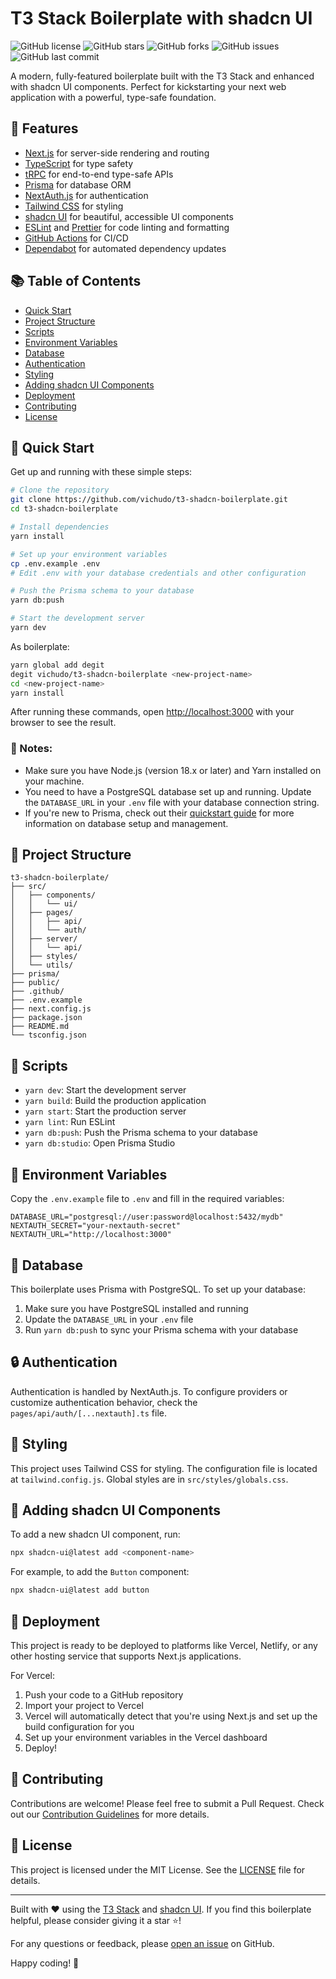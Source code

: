 # T3 Stack Boilerplate with shadcn UI

![GitHub license](https://img.shields.io/github/license/vichudo/t3-shadcn-boilerplate)
![GitHub stars](https://img.shields.io/github/stars/vichudo/t3-shadcn-boilerplate)
![GitHub forks](https://img.shields.io/github/forks/vichudo/t3-shadcn-boilerplate)
![GitHub issues](https://img.shields.io/github/issues/vichudo/t3-shadcn-boilerplate)
![GitHub last commit](https://img.shields.io/github/last-commit/vichudo/t3-shadcn-boilerplate)

A modern, fully-featured boilerplate built with the T3 Stack and enhanced with shadcn UI components. Perfect for kickstarting your next web application with a powerful, type-safe foundation.

## 🚀 Features

- [Next.js](https://nextjs.org) for server-side rendering and routing
- [TypeScript](https://www.typescriptlang.org/) for type safety
- [tRPC](https://trpc.io) for end-to-end type-safe APIs
- [Prisma](https://www.prisma.io/) for database ORM
- [NextAuth.js](https://next-auth.js.org) for authentication
- [Tailwind CSS](https://tailwindcss.com) for styling
- [shadcn UI](https://ui.shadcn.com/) for beautiful, accessible UI components
- [ESLint](https://eslint.org) and [Prettier](https://prettier.io) for code linting and formatting
- [GitHub Actions](https://github.com/features/actions) for CI/CD
- [Dependabot](https://github.com/dependabot) for automated dependency updates

## 📚 Table of Contents

- [Quick Start](#-quick-start)
- [Project Structure](#-project-structure)
- [Scripts](#-scripts)
- [Environment Variables](#-environment-variables)
- [Database](#-database)
- [Authentication](#-authentication)
- [Styling](#-styling)
- [Adding shadcn UI Components](#-adding-shadcn-ui-components)
- [Deployment](#-deployment)
- [Contributing](#-contributing)
- [License](#-license)

## 🚀 Quick Start

Get up and running with these simple steps:

```bash
# Clone the repository
git clone https://github.com/vichudo/t3-shadcn-boilerplate.git
cd t3-shadcn-boilerplate

# Install dependencies
yarn install

# Set up your environment variables
cp .env.example .env
# Edit .env with your database credentials and other configuration

# Push the Prisma schema to your database
yarn db:push

# Start the development server
yarn dev
```

As boilerplate:
```bash
yarn global add degit
degit vichudo/t3-shadcn-boilerplate <new-project-name>
cd <new-project-name>
yarn install
```

After running these commands, open [http://localhost:3000](http://localhost:3000) with your browser to see the result.

### 📝 Notes:

- Make sure you have Node.js (version 18.x or later) and Yarn installed on your machine.
- You need to have a PostgreSQL database set up and running. Update the `DATABASE_URL` in your `.env` file with your database connection string.
- If you're new to Prisma, check out their [quickstart guide](https://www.prisma.io/docs/getting-started/quickstart) for more information on database setup and management.

## 📂 Project Structure

```
t3-shadcn-boilerplate/
├── src/
│   ├── components/
│   │   └── ui/
│   ├── pages/
│   │   ├── api/
│   │   └── auth/
│   ├── server/
│   │   └── api/
│   ├── styles/
│   └── utils/
├── prisma/
├── public/
├── .github/
├── .env.example
├── next.config.js
├── package.json
├── README.md
└── tsconfig.json
```

## 📜 Scripts

- `yarn dev`: Start the development server
- `yarn build`: Build the production application
- `yarn start`: Start the production server
- `yarn lint`: Run ESLint
- `yarn db:push`: Push the Prisma schema to your database
- `yarn db:studio`: Open Prisma Studio

## 🔐 Environment Variables

Copy the `.env.example` file to `.env` and fill in the required variables:

```
DATABASE_URL="postgresql://user:password@localhost:5432/mydb"
NEXTAUTH_SECRET="your-nextauth-secret"
NEXTAUTH_URL="http://localhost:3000"
```

## 💾 Database

This boilerplate uses Prisma with PostgreSQL. To set up your database:

1. Make sure you have PostgreSQL installed and running
2. Update the `DATABASE_URL` in your `.env` file
3. Run `yarn db:push` to sync your Prisma schema with your database

## 🔒 Authentication

Authentication is handled by NextAuth.js. To configure providers or customize authentication behavior, check the `pages/api/auth/[...nextauth].ts` file.

## 🎨 Styling

This project uses Tailwind CSS for styling. The configuration file is located at `tailwind.config.js`. Global styles are in `src/styles/globals.css`.

## 🧩 Adding shadcn UI Components

To add a new shadcn UI component, run:

```bash
npx shadcn-ui@latest add <component-name>
```

For example, to add the `Button` component:

```bash
npx shadcn-ui@latest add button
```

## 🚢 Deployment

This project is ready to be deployed to platforms like Vercel, Netlify, or any other hosting service that supports Next.js applications.

For Vercel:

1. Push your code to a GitHub repository
2. Import your project to Vercel
3. Vercel will automatically detect that you're using Next.js and set up the build configuration for you
4. Set up your environment variables in the Vercel dashboard
5. Deploy!

## 🤝 Contributing

Contributions are welcome! Please feel free to submit a Pull Request. Check out our [Contribution Guidelines](CONTRIBUTING.md) for more details.

## 📄 License

This project is licensed under the MIT License. See the [LICENSE](LICENSE) file for details.

---

Built with ❤️ using the [T3 Stack](https://create.t3.gg/) and [shadcn UI](https://ui.shadcn.com/). If you find this boilerplate helpful, please consider giving it a star ⭐️!

For any questions or feedback, please [open an issue](https://github.com/vichudo/t3-shadcn-boilerplate/issues) on GitHub.

Happy coding! 🎉
